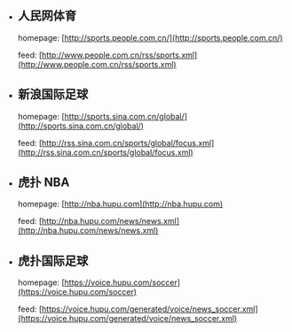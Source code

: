 - ## 人民网体育
  
  homepage: [http://sports.people.com.cn/](http://sports.people.com.cn/)
  
  feed: [http://www.people.com.cn/rss/sports.xml](http://www.people.com.cn/rss/sports.xml)

- ## 新浪国际足球
  
  homepage: [http://sports.sina.com.cn/global/](http://sports.sina.com.cn/global/)
  
  feed: [http://rss.sina.com.cn/sports/global/focus.xml](http://rss.sina.com.cn/sports/global/focus.xml)

- ## 虎扑 NBA
  
  homepage: [http://nba.hupu.com](http://nba.hupu.com)
  
  feed: [http://nba.hupu.com/news/news.xml](http://nba.hupu.com/news/news.xml)

- ## 虎扑国际足球
  
  homepage: [https://voice.hupu.com/soccer](https://voice.hupu.com/soccer)
  
  feed: [https://voice.hupu.com/generated/voice/news_soccer.xml](https://voice.hupu.com/generated/voice/news_soccer.xml)
